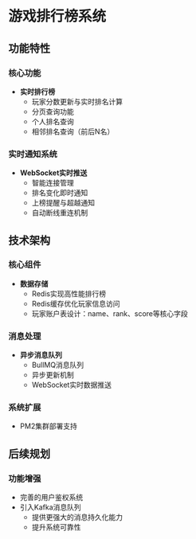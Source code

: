 # 游戏排行榜系统

## 功能特性

### 核心功能
- **实时排行榜**
  - 玩家分数更新与实时排名计算
  - 分页查询功能
  - 个人排名查询
  - 相邻排名查询（前后N名）

### 实时通知系统
- **WebSocket实时推送**
  - 智能连接管理
  - 排名变化即时通知
  - 上榜提醒与超越通知
  - 自动断线重连机制

## 技术架构

### 核心组件
- **数据存储**
  - Redis实现高性能排行榜
  - Redis缓存优化玩家信息访问
  - 玩家账户表设计：name、rank、score等核心字段

### 消息处理
- **异步消息队列**
  - BullMQ消息队列
  - 异步更新机制
  - WebSocket实时数据推送

### 系统扩展
- PM2集群部署支持

## 后续规划

### 功能增强
- 完善的用户鉴权系统
- 引入Kafka消息队列
  - 提供更强大的消息持久化能力
  - 提升系统可靠性
